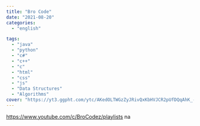 ```yaml
---
title: "Bro Code"
date: "2021-08-20"
categories:
  - "english"

tags:
  - "java"
  - "python"
  - "c#"
  - "c++"
  - "c"
  - "html"
  - "css"
  - "js"
  - "Data Structures"
  - "Algorithms"
cover: "https://yt3.ggpht.com/ytc/AKedOLTWGzZyJRivQxKbHVJCR2pUfDQqAhK_-l4iWFHbZQ=s176-c-k-c0x00ffffff-no-rj"
---
```


https://www.youtube.com/c/BroCodez/playlists
na